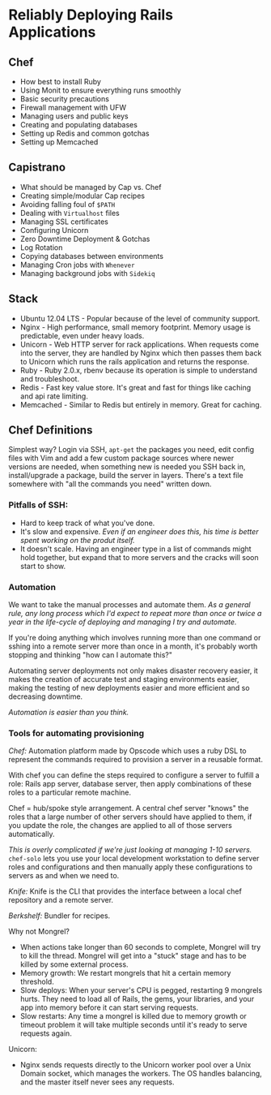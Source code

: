 # Reliably Deploying Rails Applications

## Chef

- How best to install Ruby
- Using Monit to ensure everything runs smoothly
- Basic security precautions
- Firewall management with UFW
- Managing users and public keys
- Creating and populating databases
- Setting up Redis and common gotchas
- Setting up Memcached

## Capistrano

- What should be managed by Cap vs. Chef
- Creating simple/modular Cap recipes
- Avoiding falling foul of `$PATH`
- Dealing with `Virtualhost` files
- Managing SSL certificates
- Configuring Unicorn
- Zero Downtime Deployment & Gotchas
- Log Rotation
- Copying databases between environments
- Managing Cron jobs with `Whenever`
- Managing background jobs with `Sidekiq`

## Stack

- Ubuntu 12.04 LTS - Popular because of the level of community support.
- Nginx - High performance, small memory footprint. Memory usage is predictable, even under heavy loads.
- Unicorn - Web HTTP server for rack applications. When requests come into the server, they are handled by Nginx which then passes them back to Unicorn which runs the rails application and returns the response.
- Ruby - Ruby 2.0.x, rbenv because its operation is simple to understand and troubleshoot.
- Redis - Fast key value store. It's great and fast for things like caching and api rate limiting.
- Memcached - Similar to Redis but entirely in memory. Great for caching.

## Chef Definitions

Simplest way? Login via SSH, `apt-get` the packages you need, edit config files with Vim and add a few custom package sources where newer versions are needed, when something new is needed you SSH back in, install/upgrade a package, build the server in layers. There's a text file somewhere with "all the commands you need" written down.

### Pitfalls of SSH:

- Hard to keep track of what you've done.
- It's slow and expensive. *Even if an engineer does this, his time is better spent working on the produt itself.*
- It doesn't scale. Having an engineer type in a list of commands might hold together, but expand that to more servers and the cracks will soon start to show.

### Automation

We want to take the manual processes and automate them. *As a general rule, any long process which I'd expect to repeat more than once or twice a year in the life-cycle of deploying and managing I try and automate.*

If you're doing anything which involves running more than one command or sshing into a remote server more than once in a month, it's probably worth stopping and thinking "how can I automate this?"

Automating server deployments not only makes disaster recovery easier, it makes the creation of accurate test and staging environments easier, making the testing of new deployments easier and more efficient and so decreasing downtime.

*Automation is easier than you think.*

### Tools for automating provisioning

*Chef:* Automation platform made by Opscode which uses a ruby DSL to represent the commands required to provision a server in a reusable format.

With chef you can define the steps required to configure a server to fulfill a role: Rails app server, database server, then apply combinations of these roles to a particular remote machine.

Chef = hub/spoke style arrangement. A central chef server "knows" the roles that a large number of other servers should have applied to them, if you update the role, the changes are applied to all of those servers automatically.

*This is overly complicated if we're just looking at managing 1-10 servers.* `chef-solo` lets you use your local development workstation to define server roles and configurations and then manually apply these configurations to servers as and when we need to.

*Knife:* Knife is the CLI that provides the interface between a local chef repository and a remote server.

*Berkshelf:* Bundler for recipes.



Why not Mongrel?

- When actions take longer than 60 seconds to complete, Mongrel will try to kill the thread. Mongrel will get into a "stuck" stage and has to be killed by some external process.
- Memory growth: We restart mongrels that hit a certain memory threshold.
- Slow deploys: When your server's CPU is pegged, restarting 9 mongrels hurts. They need to load all of Rails, the gems, your libraries, and your app into memory before it can start serving requests.
- Slow restarts: Any time a mongrel is killed due to memory growth or timeout problem it will take multiple seconds until it's ready to serve requests again.

Unicorn:

- Nginx sends requests directly to the Unicorn worker pool over a Unix Domain socket, which manages the workers. The OS handles balancing, and the master itself never sees any requests.
